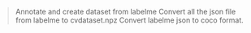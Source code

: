 > Annotate and create dataset from labelme
> Convert all the json file from labelme to cvdataset.npz
> Convert labelme json to coco format.
